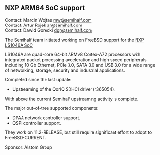 ## NXP ARM64 SoC support ##

Contact: Marcin Wojtas <mw@semihalf.com>  
Contact: Artur Rojek <ar@semihalf.com>  
Contact: Dawid Gorecki <dgr@semihalf.com>  

The Semihalf team initiated working on FreeBSD support for the
[NXP LS1046A SoC](https://www.nxp.com/products/processors-and-microcontrollers/arm-based-processors-and-mcus/qoriq-layerscape-arm-processors/qoriq-layerscape-1046a-and-1026a-multicore-communications-processors:LS1046A)

LS1046A are quad-core 64-bit ARMv8 Cortex-A72 processors with
integrated packet processing acceleration and high speed peripherals
including 10 Gb Ethernet, PCIe 3.0, SATA 3.0 and USB 3.0 for a wide
range of networking, storage, security and industrial applications.

Completed since the last update:
  * Upstreaming of the QorIQ SDHCI driver (r365054).

With above the current Semihalf upstreaming activity is complete.

The major out-of-tree supported components:
  * DPAA network controller support.
  * QSPI controller support.

They work on 11.2-RELEASE, but still require significant
effort to adopt to FreeBSD-CURRENT.

Sponsor: Alstom Group
